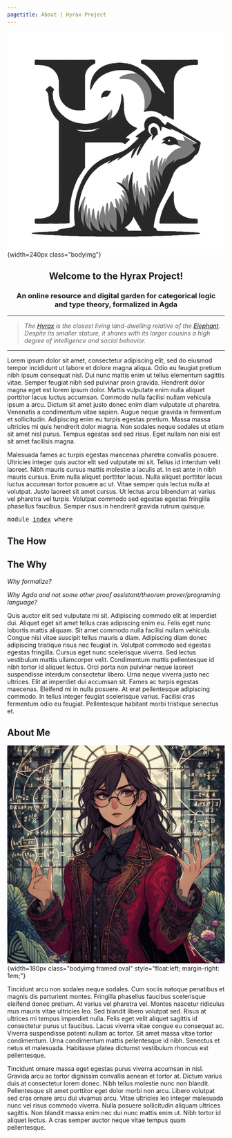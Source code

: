 ```yaml
---
pagetitle: About | Hyrax Project
---
```


![](img/hyrax8.png){width=240px class="bodyimg"}

<h2 style="text-align:center;"><span class="dropcap">W</span>elcome to the Hyrax Project!</h2>
<h3 style="text-align:center; margin-left:1em; margin-right:1em;">An online resource and digital garden for categorical logic and type theory, formalized in Agda</h3>

---

> *The [Hyrax](https://en.wikipedia.org/wiki/Hyrax) is the closest living land-dwelling relative of the [Elephant](https://global.oup.com/academic/product/sketches-of-an-elephant-9780198534259?cc=us&lang=en&). Despite its smaller stature, it shares with its larger cousins a high degree of intelligence and social behavior.*

---

Lorem ipsum dolor sit amet, consectetur adipiscing elit, sed do eiusmod tempor incididunt ut labore et dolore magna aliqua. Odio eu feugiat pretium nibh ipsum consequat nisl. Dui nunc mattis enim ut tellus elementum sagittis vitae. Semper feugiat nibh sed pulvinar proin gravida. Hendrerit dolor magna eget est lorem ipsum dolor. Mattis vulputate enim nulla aliquet porttitor lacus luctus accumsan. Commodo nulla facilisi nullam vehicula ipsum a arcu. Dictum sit amet justo donec enim diam vulputate ut pharetra. Venenatis a condimentum vitae sapien. Augue neque gravida in fermentum et sollicitudin. Adipiscing enim eu turpis egestas pretium. Massa massa ultricies mi quis hendrerit dolor magna. Non sodales neque sodales ut etiam sit amet nisl purus. Tempus egestas sed sed risus. Eget nullam non nisi est sit amet facilisis magna.

Malesuada fames ac turpis egestas maecenas pharetra convallis posuere. Ultricies integer quis auctor elit sed vulputate mi sit. Tellus id interdum velit laoreet. Nibh mauris cursus mattis molestie a iaculis at. In est ante in nibh mauris cursus. Enim nulla aliquet porttitor lacus. Nulla aliquet porttitor lacus luctus accumsan tortor posuere ac ut. Vitae semper quis lectus nulla at volutpat. Justo laoreet sit amet cursus. Ut lectus arcu bibendum at varius vel pharetra vel turpis. Volutpat commodo sed egestas egestas fringilla phasellus faucibus. Semper risus in hendrerit gravida rutrum quisque.

<pre class="Agda"><a id="2137" class="Keyword">module</a> <a id="2144" href="index.html" class="Module">index</a> <a id="2150" class="Keyword">where</a>
</pre>
## The How

## The Why

*Why formalize?*

*Why Agda and not some other proof assistant/theorem prover/programing language?*

Quis auctor elit sed vulputate mi sit. Adipiscing commodo elit at imperdiet dui. Aliquet eget sit amet tellus cras adipiscing enim eu. Felis eget nunc lobortis mattis aliquam. Sit amet commodo nulla facilisi nullam vehicula. Congue nisi vitae suscipit tellus mauris a diam. Adipiscing diam donec adipiscing tristique risus nec feugiat in. Volutpat commodo sed egestas egestas fringilla. Cursus eget nunc scelerisque viverra. Sed lectus vestibulum mattis ullamcorper velit. Condimentum mattis pellentesque id nibh tortor id aliquet lectus. Orci porta non pulvinar neque laoreet suspendisse interdum consectetur libero. Urna neque viverra justo nec ultrices. Elit at imperdiet dui accumsan sit. Fames ac turpis egestas maecenas. Eleifend mi in nulla posuere. At erat pellentesque adipiscing commodo. In tellus integer feugiat scelerisque varius. Facilisi cras fermentum odio eu feugiat. Pellentesque habitant morbi tristique senectus et.

## About Me

![](img/profile-picture4.jpg){width=180px class="bodyimg framed oval" style="float:left; margin-right: 1em;"}

Tincidunt arcu non sodales neque sodales. Cum sociis natoque penatibus et magnis dis parturient montes. Fringilla phasellus faucibus scelerisque eleifend donec pretium. At varius vel pharetra vel. Montes nascetur ridiculus mus mauris vitae ultricies leo. Sed blandit libero volutpat sed. Risus at ultrices mi tempus imperdiet nulla. Felis eget velit aliquet sagittis id consectetur purus ut faucibus. Lacus viverra vitae congue eu consequat ac. Viverra suspendisse potenti nullam ac tortor. Sit amet massa vitae tortor condimentum. Urna condimentum mattis pellentesque id nibh. Senectus et netus et malesuada. Habitasse platea dictumst vestibulum rhoncus est pellentesque.

Tincidunt ornare massa eget egestas purus viverra accumsan in nisl. Gravida arcu ac tortor dignissim convallis aenean et tortor at. Dictum varius duis at consectetur lorem donec. Nibh tellus molestie nunc non blandit. Pellentesque sit amet porttitor eget dolor morbi non arcu. Libero volutpat sed cras ornare arcu dui vivamus arcu. Vitae ultricies leo integer malesuada nunc vel risus commodo viverra. Nulla posuere sollicitudin aliquam ultrices sagittis. Non blandit massa enim nec dui nunc mattis enim ut. Nibh tortor id aliquet lectus. A cras semper auctor neque vitae tempus quam pellentesque.
